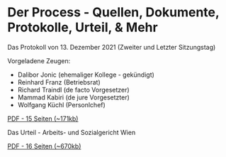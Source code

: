 #  Der Process - Quellen, Dokumente, Protokolle, Urteil, & Mehr





Das Protokoll von 13. Dezember 2021  (Zweiter und Letzter Sitzungstag)

Vorgeladene Zeugen:
-  Dalibor Jonic  (ehemaliger Kollege - gekündigt)
-  Reinhard Franz  (Betriebsrat)
-  Richard Traindl (de facto Vorgesetzer)
-  Mammad Kabiri (de jure Vorgesetzter)
-  Wolfgang Küchl (Personlchef)

[PDF - 15 Seiten (~171kb)  ](pdfs/2022-02-28--protokoll_von_2021-12-13.pdf)



Das Urteil - Arbeits- und Sozialgericht Wien

[PDF - 16 Seiten (~670kb)](pdfs/2022-02-28--urteil_von_2021-04-30.pdf)


